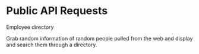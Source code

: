# Public API Requests
 Employee directory

Grab random information of random people pulled from the web and display and search them through a directory.

